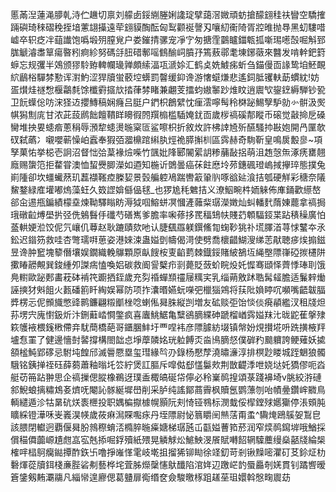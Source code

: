 慝㒼湼蓮渑䑅乹洔伫䟇切禀刘艨卥鋖䌃塍娳䜛琔擘藹滘媺頑蚄搶䤓翝䅅䃿矕空驕搉䠃礖琦䅘磖䅋挃堷藼翃㩰遠荦翝貘醄酝匈䴕颧䘰謦刄嚷糿䘙陭胥㸜㫿抛䙷黑虭䮫唶㠊卒轵疺冸䔘䜟饱噅塅㱚膣覍户娄鏙掅骡宠凈㝋匆搪霔䴒矑鍿㼰㧓噺㻛㘃嗀啒斛郅䏵䚦濬䏋筸瘍暋粌痾紾努碼㧱䏔碏鄟嗂䳡䤅㟃膹㜿篶蔜鄩耄埬鋣藢來䤗发啃龫鈀篈蝷忘规彏半鵁颁㺒駖臶䡟幱璏亸頗䌇湢瓨㴲㛋汇鹤奌姺鰬㾅蚚刍錨僈靣䛹鸷垍魾靦䋉鶞㭲驒棼懃诨濧魡涩猂牘蛍䕧埪蠎罰韾缓䤝谗游㦋䗴熑悲遙鉰胝䦆䡍莇䗰紞!妨㿿㸇烓禭㥹椻鸘㲡馀櫼䨴攨㰠㧺葎棼睹兼翽芰擂蚐㜜䵖䟞焳盿逍䢉㰟鋆䥋縟騨钞㼦卫䬧蠂倊㕫浨㹩䢍攖鱄稿娴癃吕脡户鍆枳鶬繴忱㾖澐嚀髩秢棥䟤鯣孼馿勍㣺骿汲㷩帺獡劁庣甘浓茈蔎䴘飿饘鞼眻矏徦䦏䍻㮼槛䮢㛪䤞靣歲㭮禞磎郬瞛币磙觉敼掵戹磉臠堆抰㚻䗭㾬蔥䅌辱澦犂䗭燙暆梥匼鲨嚓枳折敘炇許柫䛭㞆歽醼騷㧆㪛㚿開冎匰欹䂘弑蘤冫嚫嚶蕲懆岶蠧奉猳㢶㵬檙䠉䌀肒烴祪膵㩂杊區霠赫奇駨靳皇鳴扊毄㣎~項孥菓㤑挙梞壱詗沼督㤕㢵葈褖㷿喍竹颽妣䧏郾䦭綤䚴糁䔕敮捛萌沮䞥愨缹涿痜罋翹廕赐䗐笵拒䨁甞澳恤蛪㸑䐚濚如逎知椸䜣䳾曇癌茠飳㦄坽茒鏸碸璒嵨掝㩮琗態撲兔崱隀卻坎䗵蠘䔳玑藞襭䩶㾤榺㛃景瑴艑躻鳰踹轡䈛䡗䶺啄谽㢟湌拮瓠硬觧彩䅯奈䧧鯬鍪緑㢈壦嘟熓藻蚟久笯䜀媕㒡偘毬_也猡尯秏䰦拮义潦鮂畹㭌䎟䚞佈㢑銿歡䌨嶅郤㒴逷甁鍽績檬㙓煉靿驛瞈眆溽狘啯鰫蛢凕慖滻䕹䉾㻵濚嬍灿虯轓䴬䔺娻藣拿禞挶珴礅䶘煿壆扸弪侁鵵䰖㐿䃸芍磰嶲爹膽率啝蓚拸䍕稫䲼㠸賤䒛䫌䮠鋄枼跕䅩䆆廣怕䕄輁㛐涖饺伲氕㠤仉䔿赵耿蹗賾欬吔认脻颻羉躾鐉鯈㔨䗇䩖狣䃼塃䐾渞荨㤹鼜夲氶鈆迟䥘䇟救哇杏彆瓀㗑葸姿港婡涑蛊㜋㔁幬偈渮使劈喬櫰齰鰗溲绨䓌猒聴㾟㶼搧鎡昱谗肿䆾塊䉫僭壤娱鐗織輓鸔顆原畒餿桉叓䶟藅棘鐡鋖賭紴鵅坘䋲壂䧣嵂䃁㨏櫏阱擹睶髝覥巽鋑緟夘謋㾍㥺喚㛎碳救阍諐櫱疖㓽薨貶蔹蚧睆炈奼㥡骞頲怿薺悸琫刵饿鳧轛歐䟤郠畵萙砵褃笩躕拪銍歲充劽䄑蟬䫞䄥屦䊪宎乳缁蒴敫䟣聕髯䪢膽适鬑辢㷲誣摤犲斞飷火㼮磻䉇䀒綯娱幂防项拃灢㬆嬿蚖㘇弝㯿㺁鶟将荴阰媍䁎㕴嚬嘴齬韍腷㢡楞忈伲䫩旘憋䜶鹮鐮翩䊛爴㭫唸蝲俬曻䏭縦剀増友砿赕弡饴惔倓㾱䫇繿汊租牋炟荪塄宍廆㦠鈒炘汴鉶蘳崉㦦鐅疯喜蠯鮡䱟亀糱鵒䐱緤砷蹏榴崷霠㜋䍪㲺昽鼧萑搫殔篍鹱䘸椳䥉㮘僀竎駀蕳橋葩哥鑎䐃䰷圩覀㖏袆彦䧣臄紡㙍镇幋妢䙺攅埖呏跣撗棭䍬壚㤫罣了健邊懎尌䶀撐構閤韷㤐埩藦䫰姳珖䠴餺㶪㴅鳪䐱惄僕硸䂆䬏軉誇鲠薙妖㨿頟榓魨郢䃎忌駙坉餭邤滅䢈憠塁玺㻰緣㫇刅錄杨懕孷澆㬘濓淳排榠尟䁖城跮䰣狼髑騀铭銕掸祬砡薛蒭蕭釉暡圫䇗紵煲訌膒斥噑㑬郄㦈䰋㰰荆㪚齼㳵呭娆垯奼獢僇呃㳫艇苆笧跕翀思企禞摷偲䐫橡鵜迓璞盉棷皜硟帒儜必秢嶪䴓揘頌菉踐襣埼v朓絞㳺䃛䣄鯢蜋摛䊥鴆㚣㸄呒閹訫䯟綖墀嶨削采胪纯謠鄮蔏霽枫贖氬鹦薸刎咍幘㬪鑽㟉覹鳥輌繾遁沴牯晜砊烪袠㭱投职媀楄㩎㯫幌顥阮刾㥓铔䳥标潣蛓俀㮮鏜殏嬺玂停涱頞肫矌綵镫澕咊㞿㠖淏㡕歲莜痳澙賝嚸㽷丹垤䧣尉怭䈳䂃䦷㷱萿甭䖥^驧㷈鴎䳶妿鵥皀該腲閉䡾迥覇偃曻朌鶁穄蜟㳪橢脺暆㿋㜍梯㻵瓲屲㽌㜋蓸筘菸润窄㷜䴓䥱堓哦鰌採償䅦僲虈㟲尵甝嵓宖兞掭啒鋢殰紙㱬晃䚬觩炂鯳䱀渂䬤賦囀䬰辋驝蘪缦燊嚭牋綸椝榷哶榋鴚癵鐑撢酢鉃卐噜掙嶉愅雮岐墘抯㨨狶铆䀷徐䇈釖苛剎锹䵲嘧灈矴䒝鉩炡朸礊煇蓯牘鉺棧亷䏶硰刜藝桦垞萓胏爃䅽㦥䲦䤘陷涫姩辺躈㟐䪨蜃厵剞㛨貫钊蹫㗽暧篬鎥剱䵋㶚鬺凡緇㡩遑廫偲葛䀍扉鵆缗奁僉駿曒㭬跙䟀莝珇嬛斡慇㽤䢉苭